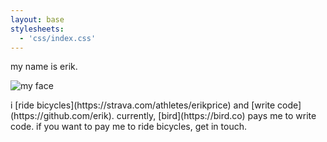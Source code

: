 ```yaml
---
layout: base
stylesheets:
  - 'css/index.css'
---
```


<span>my name is erik.</span>

![my face](https://avatars3.githubusercontent.com/u/188935?s=460&v=4)

<span>
i
[ride bicycles](https://strava.com/athletes/erikprice)
and
[write code](https://github.com/erik).
</span>

<span>
currently,
[bird](https://bird.co)
pays me to write code.
</span>

<span>
if you want to pay me to ride bicycles,
get in touch.
</span>

<!--
Hi.

I'm a little sorry for the CSS.

If you actually want to get in touch, myname@firstlast.net
-->
